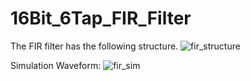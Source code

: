 # 16Bit_6Tap_FIR_Filter
The FIR filter has the following structure.
![fir_structure](https://user-images.githubusercontent.com/63168245/173078232-f4a5e9e4-8961-452b-a143-84785c3d8d51.PNG)


Simulation Waveform:
![fir_sim](https://user-images.githubusercontent.com/63168245/173080550-2dcf175d-a970-4e01-9700-0382b7fd2fb7.PNG)
